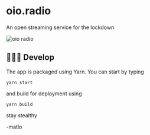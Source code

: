 # oio.radio
An open streaming service for the lockdown

![oio radio](https://raw.githubusercontent.com/oio/oio.radio/master/pics/radioe.jpg?token=AAUEMADONOGPTQR2U45ZSNK7MOE54)

## 👩🏻‍💻 Develop

The app is packaged using Yarn.
You can start by typing 

```
yarn start
```

and build for deployment using

```
yarn build
```

stay stealthy

-matlo